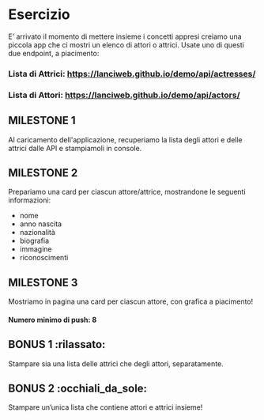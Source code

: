 # Esercizio

E’ arrivato il momento di mettere insieme i concetti appresi creiamo una piccola app che ci mostri un elenco di attori o
attrici.
Usate uno di questi due endpoint, a piacimento:

### Lista di Attrici: https://lanciweb.github.io/demo/api/actresses/

### Lista di Attori: https://lanciweb.github.io/demo/api/actors/

## MILESTONE 1

Al caricamento dell'applicazione, recuperiamo la lista degli attori e delle attrici dalle API e stampiamoli in console.

## MILESTONE 2

Prepariamo una card per ciascun attore/attrice, mostrandone le seguenti informazioni:
- nome
- anno nascita
- nazionalità
- biografia
- immagine
- riconoscimenti

## MILESTONE 3
Mostriamo in pagina una card per ciascun attore, con grafica a piacimento!

#### Numero minimo di push: 8

## BONUS 1 :rilassato:

Stampare sia una lista delle attrici che degli attori, separatamente.

## BONUS 2 :occhiali_da_sole:

Stampare un’unica lista che contiene attori e attrici insieme!
